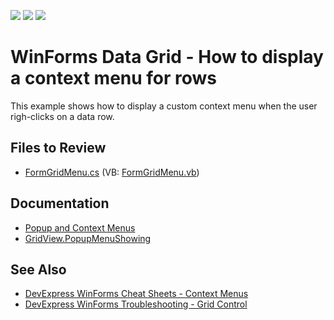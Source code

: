 <!-- default badges list -->
![](https://img.shields.io/endpoint?url=https://codecentral.devexpress.com/api/v1/VersionRange/128631523/13.1.4%2B)
[![](https://img.shields.io/badge/Open_in_DevExpress_Support_Center-FF7200?style=flat-square&logo=DevExpress&logoColor=white)](https://supportcenter.devexpress.com/ticket/details/E712)
[![](https://img.shields.io/badge/📖_How_to_use_DevExpress_Examples-e9f6fc?style=flat-square)](https://docs.devexpress.com/GeneralInformation/403183)
<!-- default badges end -->

#  WinForms Data Grid - How to display a context menu for rows

This example shows how to display a custom context menu when the user righ-clicks on a data row.


## Files to Review

* [FormGridMenu.cs](./CS/FormGridMenu.cs) (VB: [FormGridMenu.vb](./VB/FormGridMenu.vb))

## Documentation

* [Popup and Context Menus](https://docs.devexpress.com/WindowsForms/3505/controls-and-libraries/data-grid/popup-menus)
* [GridView.PopupMenuShowing](https://docs.devexpress.com/WindowsForms/DevExpress.XtraGrid.Views.Grid.GridView.PopupMenuShowing)

## See Also

* [DevExpress WinForms Cheat Sheets - Context Menus](https://go.devexpress.com/CheatSheets_WinForms_Examples_T929350.aspx)
* [DevExpress WinForms Troubleshooting - Grid Control](https://go.devexpress.com/CheatSheets_WinForms_Examples_T934742.aspx)
